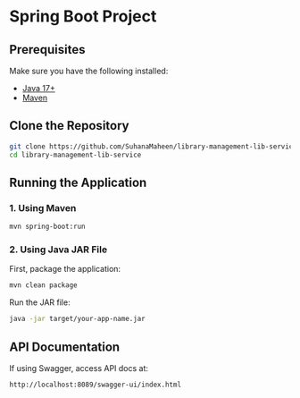 # Spring Boot Project

## Prerequisites
Make sure you have the following installed:
- [Java 17+](https://www.oracle.com/java/technologies/javase-downloads.html)
- [Maven](https://maven.apache.org/download.cgi)

## Clone the Repository
```sh
git clone https://github.com/SuhanaMaheen/library-management-lib-service.git
cd library-management-lib-service
```

## Running the Application

### 1. Using Maven 
```sh
mvn spring-boot:run
```

### 2. Using Java JAR File
First, package the application:
```sh
mvn clean package
```
Run the JAR file:
```sh
java -jar target/your-app-name.jar
```

## API Documentation
If using Swagger, access API docs at:
```
http://localhost:8089/swagger-ui/index.html
```

